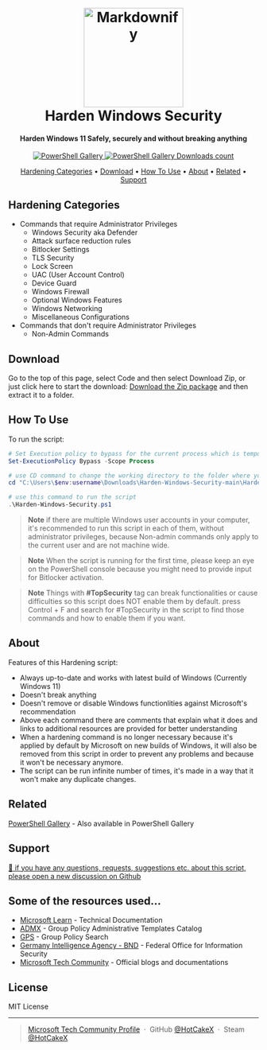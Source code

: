 
<h1 align="center">
  <br>
  <a href="https://github.com/HotCakeX"><img src="https://avatars.akamai.steamstatic.com/48612a0ea22fed72aea709509281d0b4e4a4e227_full.jpg" alt="Markdownify" width="200"></a>
  <br>
  Harden Windows Security
  <br>
</h1>

<h4 align="center">Harden Windows 11 Safely, securely and without breaking anything</h4>

<p align="center">
	
	
  <a href="https://www.powershellgallery.com/packages/Harden-Windows-Security/">
    <img src="https://img.shields.io/powershellgallery/v/Harden-Windows-Security?style=for-the-badge"
         alt="PowerShell Gallery">
  </a>
	
	
  <a href="https://www.powershellgallery.com/packages/Harden-Windows-Security/">
    <img src="https://img.shields.io/powershellgallery/dt/Harden-Windows-Security?style=for-the-badge"
         alt="PowerShell Gallery Downloads count">
  </a>
 
</p>

<p align="center">
  <a href="#Hardening-Categories">Hardening Categories</a> •
  <a href="#download">Download</a> •
  <a href="#how-to-use">How To Use</a> •
  <a href="#About">About</a> •
  <a href="#related">Related</a> •
  <a href="#Support">Support</a>

</p>




## Hardening Categories


* Commands that require Administrator Privileges
  - Windows Security aka Defender
  - Attack surface reduction rules
  - Bitlocker Settings 
  - TLS Security
  - Lock Screen
  - UAC (User Account Control)
  - Device Guard
  - Windows Firewall
  - Optional Windows Features
  - Windows Networking
  - Miscellaneous Configurations  
* Commands that don't require Administrator Privileges
  - Non-Admin Commands


## Download

Go to the top of this page, select Code and then select Download Zip, or just click here to start the download: [Download the Zip package](https://github.com/HotCakeX/Harden-Windows-Security/archive/refs/heads/main.zip) and then extract it to a folder.


## How To Use

To run the script:

```PowerShell
# Set Execution policy to bypass for the current process which is temporary only for current PowerShell instance 
Set-ExecutionPolicy Bypass -Scope Process

# use CD command to change the working directory to the folder where you've downloaded and extracted the zip files, like this example:
cd "C:\Users\$env:username\Downloads\Harden-Windows-Security-main\Harden-Windows-Security-main\"

# use this command to run the script
.\Harden-Windows-Security.ps1

```

> **Note**
> if there are multiple Windows user accounts in your computer, it's recommended to run this script in each of them, without administrator privileges, because Non-admin commands only apply to the current user and are not machine wide.

> **Note**
> When the script is running for the first time, please keep an eye on the PowerShell console because you might need to provide input for Bitlocker activation. 


> **Note**
> Things with **#TopSecurity** tag can break functionalities or cause difficulties so this script does NOT enable them by default. press Control + F and search for #TopSecurity in the script to find those commands and how to enable them if you want. 


## About

Features of this Hardening script:

- Always up-to-date and works with latest build of Windows (Currently Windows 11)
- Doesn't break anything
- Doesn't remove or disable Windows functionlities against Microsoft's recommendation
- Above each command there are comments that explain what it does and links to additional resources are provided for better understanding
- When a hardening command is no longer necessary because it's applied by default by Microsoft on new builds of Windows, it will also be removed from this script in order to prevent any problems and because it won't be necessary anymore.
- The script can be run infinite number of times, it's made in a way that it won't make any duplicate changes.



## Related

[PowerShell Gallery](https://www.powershellgallery.com/packages/Harden-Windows-Security/) - Also available in PowerShell Gallery


## Support

<a href="https://github.com/HotCakeX/Harden-Windows-Security/discussions">
🎯 if you have any questions, requests, suggestions etc. about this script, please open a new discussion on Github
</a>

<br />



## Some of the resources used...

- [Microsoft Learn](https://learn.microsoft.com/en-us/) - Technical Documentation
- [ADMX](https://admx.help/) - Group Policy Administrative Templates Catalog
- [GPS](https://gpsearch.azurewebsites.net/) - Group Policy Search
- [Germany Intelligence Agency - BND](https://www.bsi.bund.de/EN/Service-Navi/Publikationen/publikationen_node.html) - Federal Office for Information Security
- [Microsoft Tech Community](https://techcommunity.microsoft.com/) - Official blogs and documentations


## License

MIT License

---

> [Microsoft Tech Community Profile](https://techcommunity.microsoft.com/t5/user/viewprofilepage/user-id/310193) &nbsp;&middot;&nbsp;
> GitHub [@HotCakeX](https://github.com/HotCakeX) &nbsp;&middot;&nbsp;
> Steam [@HotCakeX](https://steamcommunity.com/id/HotCakeX)

